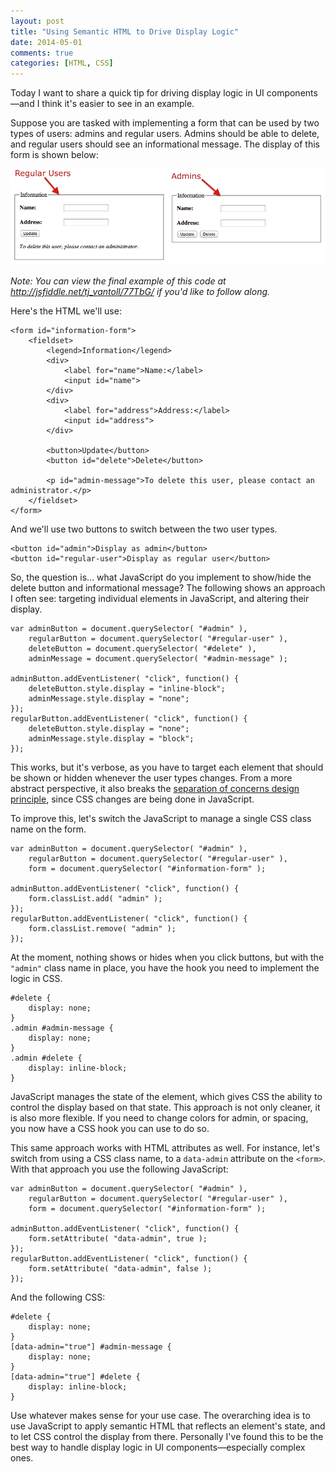 ```yaml
---
layout: post
title: "Using Semantic HTML to Drive Display Logic"
date: 2014-05-01
comments: true
categories: [HTML, CSS]
---
```


Today I want to share a quick tip for driving display logic in UI components—and I think it's easier to see in an example.

Suppose you are tasked with implementing a form that can be used by two types of users: admins and regular users. Admins should be able to delete, and regular users should see an informational message. The display of this form is shown below:

<img src="/images/posts/2014-05-01/user-types.png" alt="Display of the admin and regular user modes of a form">

*Note: You can view the final example of this code at <http://jsfiddle.net/tj_vantoll/77TbG/> if you'd like to follow along.*

<!--more-->

Here's the HTML we'll use:

<pre class="language-markup line-numbers"><code>&lt;form id="information-form"&gt;
    &lt;fieldset&gt;
        &lt;legend&gt;Information&lt;/legend&gt;
        &lt;div&gt;
            &lt;label for="name"&gt;Name:&lt;/label&gt;
            &lt;input id="name"&gt;
        &lt;/div&gt;
        &lt;div&gt;
            &lt;label for="address"&gt;Address:&lt;/label&gt;
            &lt;input id="address"&gt;
        &lt;/div&gt;

        &lt;button&gt;Update&lt;/button&gt;
        &lt;button id="delete"&gt;Delete&lt;/button&gt;

        &lt;p id="admin-message"&gt;To delete this user, please contact an administrator.&lt;/p&gt;
    &lt;/fieldset&gt;
&lt;/form&gt;</code></pre>

And we'll use two buttons to switch between the two user types.

<pre class="language-markup line-numbers"><code>&lt;button id="admin"&gt;Display as admin&lt;/button&gt;
&lt;button id="regular-user"&gt;Display as regular user&lt;/button&gt;</code></pre>

So, the question is... what JavaScript do you implement to show/hide the delete button and informational message? The following shows an approach I often see: targeting individual elements in JavaScript, and altering their display.

<pre class="language-javascript line-numbers"><code>var adminButton = document.querySelector( "#admin" ),
    regularButton = document.querySelector( "#regular-user" ),
    deleteButton = document.querySelector( "#delete" ),
    adminMessage = document.querySelector( "#admin-message" );

adminButton.addEventListener( "click", function() {
    deleteButton.style.display = "inline-block";
    adminMessage.style.display = "none";
});
regularButton.addEventListener( "click", function() {
    deleteButton.style.display = "none";
    adminMessage.style.display = "block";
});</code></pre>

This works, but it's verbose, as you have to target each element that should be shown or hidden whenever the user types changes. From a more abstract perspective, it also breaks the [separation of concerns design principle](http://en.wikipedia.org/wiki/Separation_of_concerns), since CSS changes are being done in JavaScript.

To improve this, let's switch the JavaScript to manage a single CSS class name on the form.

<pre class="language-javascript line-numbers"><code>var adminButton = document.querySelector( "#admin" ),
    regularButton = document.querySelector( "#regular-user" ),
    form = document.querySelector( "#information-form" );

adminButton.addEventListener( "click", function() {
    form.classList.add( "admin" );
});
regularButton.addEventListener( "click", function() {
    form.classList.remove( "admin" );
});</code></pre>

At the moment, nothing shows or hides when you click buttons, but with the `"admin"` class name in place, you have the hook you need to implement the logic in CSS.

<pre class="language-css line-numbers"><code>#delete {
    display: none;
}
.admin #admin-message {
    display: none;
}
.admin #delete {
    display: inline-block;
}</code></pre>

JavaScript manages the state of the element, which gives CSS the ability to control the display based on that state. This approach is not only cleaner, it is also more flexible. If you need to change colors for admin, or spacing, you now have a CSS hook you can use to do so.

This same approach works with HTML attributes as well. For instance, let's switch from using a CSS class name, to a `data-admin` attribute on the `<form>`. With that approach you use the following JavaScript:

<pre class="language-javascript line-numbers"><code>var adminButton = document.querySelector( "#admin" ),
    regularButton = document.querySelector( "#regular-user" ),
    form = document.querySelector( "#information-form" );

adminButton.addEventListener( "click", function() {
    form.setAttribute( "data-admin", true );
});
regularButton.addEventListener( "click", function() {
    form.setAttribute( "data-admin", false );
});</code></pre>

And the following CSS:

<pre class="language-css line-numbers"><code>#delete {
    display: none;
}
[data-admin="true"] #admin-message {
    display: none;
}
[data-admin="true"] #delete {
    display: inline-block;
}</code></pre>

Use whatever makes sense for your use case. The overarching idea is to use JavaScript to apply semantic HTML that reflects an element's state, and to let CSS control the display from there. Personally I've found this to be the best way to handle display logic in UI components—especially complex ones.